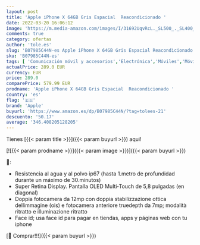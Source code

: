 ```yaml
---
layout: post
title: 'Apple iPhone X 64GB Gris Espacial  Reacondicionado '
date: 2022-03-20 16:06:12
image: 'https://m.media-amazon.com/images/I/31692UqvRcL._SL500_._SL400_.jpg'
comments: true
category: ofertas
author: 'tole.es'
slug: 'B07985C44N-es Apple iPhone X 64GB Gris Espacial Reacondicionado'
sku: 'B07985C44N-es'
tags: [ 'Comunicación móvil y accesorios','Electrónica','Móviles','Móviles y smartphones libres','apple','iphone', ]
actualPrice: 289.0 EUR
currency: EUR
price: 289.0
comparePrice: 579.99 EUR
prodname: 'Apple iPhone X 64GB Gris Espacial  Reacondicionado '
country: 'es'
flag: '🇪🇸'
brand: 'Apple'
buyurl: 'https://www.amazon.es/dp/B07985C44N/?tag=tolees-21'
descuento: '50.17'
average: '346.408205128205'
---
```


Tienes [{{< param title >}}]({{< param buyurl >}}) aqui!

[![{{< param prodname >}}]({{< param image >}})]({{< param buyurl >}})

🔎:

- Resistencia al agua y al polvo ip67 (hasta 1.metro de profundidad durante un máximo de 30.minutos)
- Super Retina Display. Pantalla OLED Multi‑Touch de 5,8 pulgadas (en diagonal)
- Doppia fotocamera da 12mp con doppia stabilizzazione ottica dellimmagine (ois) e fotocamera anteriore truedepth da 7mp; modalità ritratto e illuminazione ritratto
- Face id; usa face id para pagar en tiendas, apps y páginas web con tu iphone

[🛒 Comprar!!!]({{< param buyurl >}})
